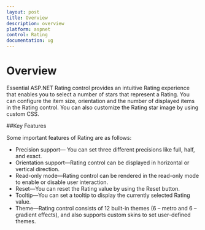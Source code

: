 ```yaml
---
layout: post
title: Overview
description: overview
platform: aspnet
control: Rating
documentation: ug
---
```


# Overview

Essential ASP.NET Rating control provides an intuitive Rating experience that enables you to select a number of stars that 
represent a Rating. You can configure the item size, orientation and the number of displayed items in the Rating control. 
You can also customize the Rating star image by using custom CSS.

##Key Features

Some important features of Rating are as follows:

* Precision support— You can set three different precisions like full, half, and exact.
* Orientation support—Rating control can be displayed in horizontal or vertical direction.
* Read-only mode—Rating control can be rendered in the read-only mode to enable or disable user interaction.
* Reset—You can reset the Rating value by using the Reset button.
* Tooltip—You can set a tooltip to display the currently selected Rating value.
* Theme—Rating control consists of 12 built-in themes (6 – metro and 6 – gradient effects), and also supports custom skins to set user-defined themes.
